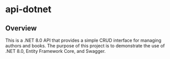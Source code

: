 # api-dotnet

## Overview

This is a .NET 8.0 API that provides a simple CRUD interface for managing authors and books. The purpose of this project is to demonstrate the use of .NET 8.0, Entity Framework Core, and Swagger.